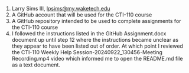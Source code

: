 1. Larry Sims III, lpsims@my.waketech.edu
2. A GitHub account that will be used for the CTI-110 course
3. A GitHub repository intended to be used to complete assignments for the CTI-110 course
4. I followed the instructions listed in the GitHub Assignment.docx document up until step 12 where the instructions became unclear as they appear to have been listed out of order. At which point I reviewed the CTI-110 Weekly Help Session-20240922_130456-Meeting Recording.mp4 video which informed me to open the README.md file as a text document.